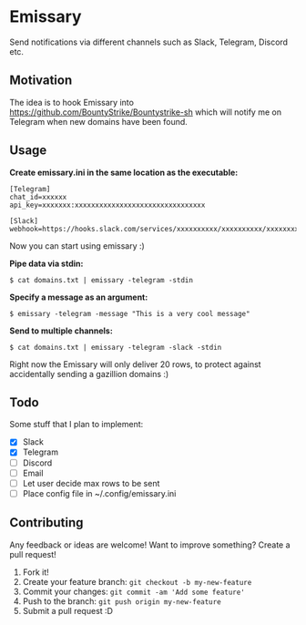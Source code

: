 # Emissary
Send notifications via different channels such as Slack, Telegram, Discord etc.

## Motivation
The idea is to hook Emissary into https://github.com/BountyStrike/Bountystrike-sh which will notify me on Telegram when new domains have been found.

## Usage

**Create emissary.ini in the same location as the executable:**
```
[Telegram]
chat_id=xxxxxx
api_key=xxxxxxx:xxxxxxxxxxxxxxxxxxxxxxxxxxxxxxxx

[Slack]
webhook=https://hooks.slack.com/services/xxxxxxxxxx/xxxxxxxxxx/xxxxxxxxxx
```

Now you can start using emissary :)

**Pipe data via stdin:**
```
$ cat domains.txt | emissary -telegram -stdin
```

**Specify a message as an argument:**
```
$ emissary -telegram -message "This is a very cool message"
```

**Send to multiple channels:**
```
$ cat domains.txt | emissary -telegram -slack -stdin
```

Right now the Emissary will only deliver 20 rows, to protect against accidentally sending a gazillion domains :) 

## Todo
Some stuff that I plan to implement:
- [X] Slack
- [X] Telegram
- [ ] Discord
- [ ] Email
- [ ] Let user decide max rows to be sent
- [ ] Place config file in ~/.config/emissary.ini

## Contributing
Any feedback or ideas are welcome! Want to improve something? Create a pull request!

1. Fork it!
2. Create your feature branch: `git checkout -b my-new-feature`
3. Commit your changes: `git commit -am 'Add some feature'`
4. Push to the branch: `git push origin my-new-feature`
5. Submit a pull request :D